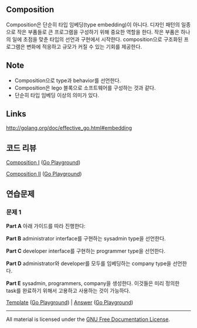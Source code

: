 ## Composition

Composition은 단순히 타입 임베딩(type embedding)이 아니다. 디자인 패턴의 일종으로 작은 부품들로 큰 프로그램을 구성하기 위해 중요한 역할을 한다. 작은 부품은 하나의 일에 초점을 맞춘 타입의 선언과 구현에서 시작한다. composition으로 구조화된 프로그램은 변화에 적응하고 규모가 커질 수 있는 기회를 제공한다.

## Note

* Composition으로 type과 behavior를 선언한다.
* Composition은 lego 블록으로 소프트웨어를 구성하는 것과 같다.
* 단순히 타입 임베딩 이상의 의미가 있다.

## Links

http://golang.org/doc/effective_go.html#embedding

## 코드 리뷰

[Composition I](example1/example1.go) ([Go Playground](http://play.golang.org/p/W5ya6_LAU6))

[Composition II](example2/example2.go) ([Go Playground](http://play.golang.org/p/xsDJhCYOBA))

## 연습문제

### 문제 1

**Part A** 아래 가이드를 따라 진행한다:

**Part B** administrator interface를 구현하는 sysadmin type을 선언한다.

**Part C** developer interface를 구현하는 programmer type을 선언한다.

**Part D** administrator와 developer를 모두를 임베딩하는 company type을 선언한다.

**Part E** sysadmin, programmers, company을 생성한다. 이것들은 미리 정의한 task를 완료하기 위해서 고용하고 사용하는 것이 가능하다.

[Template](exercises/template1/template1.go) ([Go Playground](http://play.golang.org/p/b8ww3jd2Xs)) | 
[Answer](exercises/exercise1/exercise1.go) ([Go Playground](http://play.golang.org/p/8t5ns3cqNp))
___
All material is licensed under the [GNU Free Documentation License](https://github.com/gobridge/gotraining/blob/master/LICENSE).
